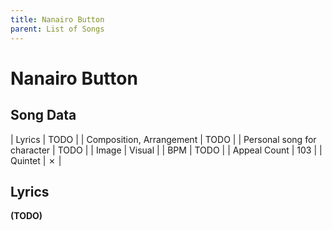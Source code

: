 ```yaml
---
title: Nanairo Button
parent: List of Songs
---
```


# Nanairo Button

## Song Data

| Lyrics | TODO |
| Composition, Arrangement | TODO |
| Personal song for character | TODO |
| Image | <span class="vi">Visual</span> |
| BPM | TODO |
| Appeal Count | 103 |
| Quintet | ✗ |

## Lyrics

**(TODO)**
